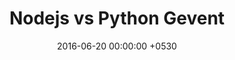 ---
layout: post
title:  "Nodejs vs Python Gevent"
date:   2016-06-20 00:00:00 +0530
categories: Programming Languages
tags: [Nodejs, Python, Gevent]
---